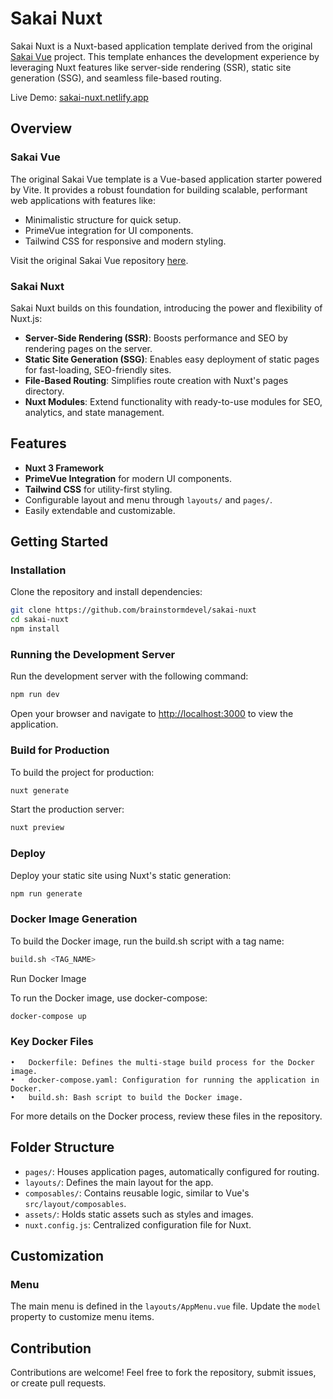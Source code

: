 # Sakai Nuxt

Sakai Nuxt is a Nuxt-based application template derived from the original [Sakai Vue](https://github.com/primefaces/sakai-vue) project. This template enhances the development experience by leveraging Nuxt features like server-side rendering (SSR), static site generation (SSG), and seamless file-based routing.

Live Demo: [sakai-nuxt.netlify.app](https://sakai-nuxt.netlify.app)

## Overview

### Sakai Vue
The original Sakai Vue template is a Vue-based application starter powered by Vite. It provides a robust foundation for building scalable, performant web applications with features like:
- Minimalistic structure for quick setup.
- PrimeVue integration for UI components.
- Tailwind CSS for responsive and modern styling.

Visit the original Sakai Vue repository [here](https://github.com/primefaces/sakai-vue).

### Sakai Nuxt
Sakai Nuxt builds on this foundation, introducing the power and flexibility of Nuxt.js:
- **Server-Side Rendering (SSR)**: Boosts performance and SEO by rendering pages on the server.
- **Static Site Generation (SSG)**: Enables easy deployment of static pages for fast-loading, SEO-friendly sites.
- **File-Based Routing**: Simplifies route creation with Nuxt's pages directory.
- **Nuxt Modules**: Extend functionality with ready-to-use modules for SEO, analytics, and state management.

## Features
- **Nuxt 3 Framework**
- **PrimeVue Integration** for modern UI components.
- **Tailwind CSS** for utility-first styling.
- Configurable layout and menu through `layouts/` and `pages/`.
- Easily extendable and customizable.

## Getting Started

### Installation

Clone the repository and install dependencies:

```  bash
git clone https://github.com/brainstormdevel/sakai-nuxt  
cd sakai-nuxt  
npm install  
```  

### Running the Development Server

Run the development server with the following command:

```bash  
npm run dev  
```  

Open your browser and navigate to [http://localhost:3000](http://localhost:3000) to view the application.

### Build for Production

To build the project for production:

```bash  
nuxt generate
```  

Start the production server:

```bash  
nuxt preview  
```  

### Deploy

Deploy your static site using Nuxt's static generation:

```bash  
npm run generate  
```  

### Docker Image Generation

To build the Docker image, run the build.sh script with a tag name:

```bash
build.sh <TAG_NAME>
```

Run Docker Image

To run the Docker image, use docker-compose:

```bash
docker-compose up
```

### Key Docker Files

	•	Dockerfile: Defines the multi-stage build process for the Docker image.
	•	docker-compose.yaml: Configuration for running the application in Docker.
	•	build.sh: Bash script to build the Docker image.

For more details on the Docker process, review these files in the repository.

## Folder Structure

- `pages/`: Houses application pages, automatically configured for routing.
- `layouts/`: Defines the main layout for the app.
- `composables/`: Contains reusable logic, similar to Vue's `src/layout/composables`.
- `assets/`: Holds static assets such as styles and images.
- `nuxt.config.js`: Centralized configuration file for Nuxt.

## Customization

### Menu
The main menu is defined in the `layouts/AppMenu.vue` file. Update the `model` property to customize menu items.

## Contribution
Contributions are welcome! Feel free to fork the repository, submit issues, or create pull requests.  
